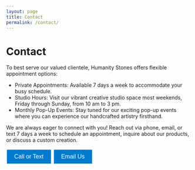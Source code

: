 ```yaml
---
layout: page
title: Contact
permalink: /contact/
---
```

<style>
    .post-header {
        display: none;
    }
</style>

# Contact

To best serve our valued clientele, Humanity Stones offers flexible appointment options:

- Private Appointments: Available 7 days a week to accommodate your busy schedule.
- Studio Hours: Visit our vibrant creative studio space most weekends, Friday through Sunday, from 10 am to 3 pm.
- Monthly Pop-Up Events: Stay tuned for our exciting pop-up events where you can experience our handcrafted artistry firsthand.

We are always eager to connect with you! Reach out via phone, email, or text 7 days a week to schedule an appointment, inquire about our products, or discuss a custom creation.

<div class="button-box">
    <button id="phoneButton">Call or Text</button>
    <button id="emailButton">Email Us</button>
</div>

<script type="text/javascript">
    let emailUser="gaemarie",emailDomain="humanitystones.com",emailLink="mailto:"+emailUser+"@"+emailDomain;document.getElementById("emailButton").onclick=function(){window.location.href=emailLink};let phoneCountryCode="+1",phoneArea="845",phoneNumber="2064844",phoneLink="tel:"+phoneArea+phoneCountryCode+phoneNumber;document.getElementById("phoneButton").onclick=function(){window.location.href=phoneLink};

</script>
<style>
#emailButton, #phoneButton {
  background-color: #007acc;
  color: white;
  border: none;
  padding: 10px 20px;
  text-align: center;
  text-decoration: none;
  display: inline-block;
  font-size: 16px;
  margin: 4px 2px;
  cursor: pointer;
}

#emailButton:hover, #phoneButton:hover {
  background-color: #005fa3;
}
</style>
